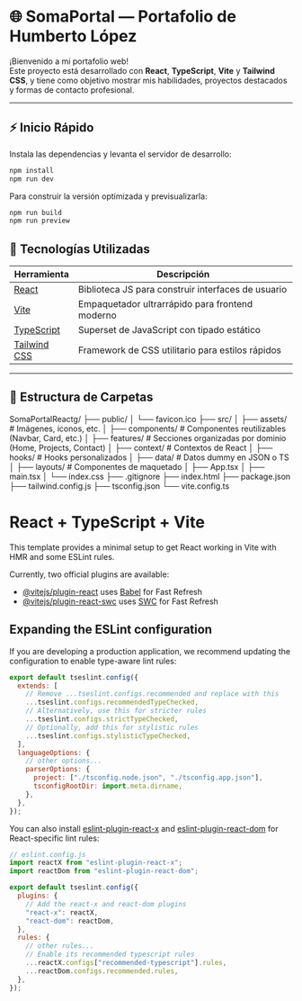 # 🌐 SomaPortal — Portafolio de Humberto López

¡Bienvenido a mi portafolio web!  
Este proyecto está desarrollado con **React**, **TypeScript**, **Vite** y **Tailwind CSS**, y tiene como objetivo mostrar mis habilidades, proyectos destacados y formas de contacto profesional.
 
---

## ⚡ Inicio Rápido

Instala las dependencias y levanta el servidor de desarrollo:

```bash
npm install
npm run dev
```

Para construir la versión optimizada y previsualizarla:

```bash
npm run build
npm run preview
```

## 🚀 Tecnologías Utilizadas

| Herramienta                                   | Descripción                                        |
| --------------------------------------------- | -------------------------------------------------- |
| [React](https://reactjs.org/)                 | Biblioteca JS para construir interfaces de usuario |
| [Vite](https://vitejs.dev/)                   | Empaquetador ultrarrápido para frontend moderno    |
| [TypeScript](https://www.typescriptlang.org/) | Superset de JavaScript con tipado estático         |
| [Tailwind CSS](https://tailwindcss.com/)      | Framework de CSS utilitario para estilos rápidos   |

---

## 📁 Estructura de Carpetas

SomaPortalReactg/
├── public/
│ └── favicon.ico
├── src/
│ ├── assets/ # Imágenes, íconos, etc.
│ ├── components/ # Componentes reutilizables (Navbar, Card, etc.)
│ ├── features/ # Secciones organizadas por dominio (Home, Projects, Contact)
│ ├── context/ # Contextos de React
│ ├── hooks/ # Hooks personalizados
│ ├── data/ # Datos dummy en JSON o TS
│ ├── layouts/ # Componentes de maquetado
│ ├── App.tsx
│ ├── main.tsx
│ └── index.css
├── .gitignore
├── index.html
├── package.json
├── tailwind.config.js
├── tsconfig.json
└── vite.config.ts

# React + TypeScript + Vite

This template provides a minimal setup to get React working in Vite with HMR and some ESLint rules.

Currently, two official plugins are available:

- [@vitejs/plugin-react](https://github.com/vitejs/vite-plugin-react/blob/main/packages/plugin-react) uses [Babel](https://babeljs.io/) for Fast Refresh
- [@vitejs/plugin-react-swc](https://github.com/vitejs/vite-plugin-react/blob/main/packages/plugin-react-swc) uses [SWC](https://swc.rs/) for Fast Refresh

## Expanding the ESLint configuration

If you are developing a production application, we recommend updating the configuration to enable type-aware lint rules:

```js
export default tseslint.config({
  extends: [
    // Remove ...tseslint.configs.recommended and replace with this
    ...tseslint.configs.recommendedTypeChecked,
    // Alternatively, use this for stricter rules
    ...tseslint.configs.strictTypeChecked,
    // Optionally, add this for stylistic rules
    ...tseslint.configs.stylisticTypeChecked,
  ],
  languageOptions: {
    // other options...
    parserOptions: {
      project: ["./tsconfig.node.json", "./tsconfig.app.json"],
      tsconfigRootDir: import.meta.dirname,
    },
  },
});
```

You can also install [eslint-plugin-react-x](https://github.com/Rel1cx/eslint-react/tree/main/packages/plugins/eslint-plugin-react-x) and [eslint-plugin-react-dom](https://github.com/Rel1cx/eslint-react/tree/main/packages/plugins/eslint-plugin-react-dom) for React-specific lint rules:

```js
// eslint.config.js
import reactX from "eslint-plugin-react-x";
import reactDom from "eslint-plugin-react-dom";

export default tseslint.config({
  plugins: {
    // Add the react-x and react-dom plugins
    "react-x": reactX,
    "react-dom": reactDom,
  },
  rules: {
    // other rules...
    // Enable its recommended typescript rules
    ...reactX.configs["recommended-typescript"].rules,
    ...reactDom.configs.recommended.rules,
  },
});
```

